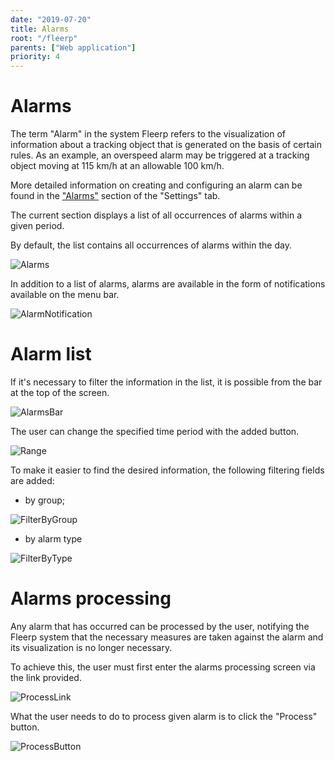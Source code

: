 ```yaml
---
date: "2019-07-20"
title: Alarms
root: "/fleerp"
parents: ["Web application"]
priority: 4
---
```


# Alarms

The term "Alarm" in the system Fleerp refers to the visualization of information about a tracking object that is generated on the basis of certain rules.
As an example, an overspeed alarm may be triggered at a tracking object moving at 115 km/h at an allowable 100 km/h.

More detailed information on creating and configuring an alarm can be found in the ["Alarms"](../web/settings/alarms) section of the "Settings" tab.

The current section displays a list of all occurrences of alarms within a given period.

By default, the list contains all occurrences of alarms within the day.

![Alarms](images/alarms-en.png)

In addition to a list of alarms, alarms are available in the form of notifications available on the menu bar.

![AlarmNotification](images/alarm-notification-en.png)

# Alarm list

If it's necessary to filter the information in the list, it is possible from the bar at the top of the screen.

![AlarmsBar](images/alarms-bar-en.png)

The user can change the specified time period with the added button.

![Range](images/range-en.png)

To make it easier to find the desired information, the following filtering fields are added:

- by group;

![FilterByGroup](images/filter-by-group-en.png)

- by alarm type

![FilterByType](images/filter-by-type-en.png)

# Alarms processing

Any alarm that has occurred can be processed by the user, notifying the Fleerp system that the necessary measures are taken against the alarm and its visualization is no longer necessary.

To achieve this, the user must first enter the alarms processing screen via the link provided.

![ProcessLink](images/process-link-en.png)

What the user needs to do to process given alarm is to click the "Process" button.

![ProcessButton](images/process-button-en.png)
